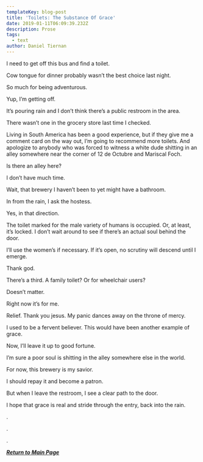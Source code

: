```yaml
---
templateKey: blog-post
title: 'Toilets: The Substance Of Grace'
date: 2019-01-11T06:09:39.232Z
description: Prose
tags:
  - text
author: Daniel Tiernan
---
```

I need to get off this bus and find a toilet. 

Cow tongue for dinner probably wasn’t the best choice last night. 

So much for being adventurous. 

Yup, I’m getting off. 

It’s pouring rain and I don’t think there’s a public restroom in the area. 

There wasn’t one in the grocery store last time I checked. 

Living in South America has been a good experience, but if they give me a comment card on the way out, I’m going to recommend more toilets. And apologize to anybody who was forced to witness a white dude shitting in an alley somewhere near the corner of 12 de Octubre and Mariscal Foch.  

Is there an alley here? 

I don’t have much time. 

Wait, that brewery I haven’t been to yet might have a bathroom. 

In from the rain, I ask the hostess.  

Yes, in that direction. 

The toilet marked for the male variety of humans is occupied. Or, at least, it’s locked. I don’t wait around to see if there’s an actual soul behind the door. 

I’ll use the women’s if necessary. If it’s open, no scrutiny will descend until I emerge. 

Thank god.  

There’s a third. A family toilet? Or for wheelchair users? 

Doesn’t matter. 

Right now it’s for me. 

Relief. Thank you jesus. My panic dances away on the throne of mercy. 

I used to be a fervent believer. This would have been another example of grace. 

Now, I’ll leave it up to good fortune.   

I’m sure a poor soul is shitting in the alley somewhere else in the world. 

For now, this brewery is my savior. 

I should repay it and become a patron.    

But when I leave the restroom, I see a clear path to the door. 

I hope that grace is real and stride through the entry, back into the rain.

.

.

.

__[_Return to Main Page_](https://feministtoilet.netlify.com/)__

